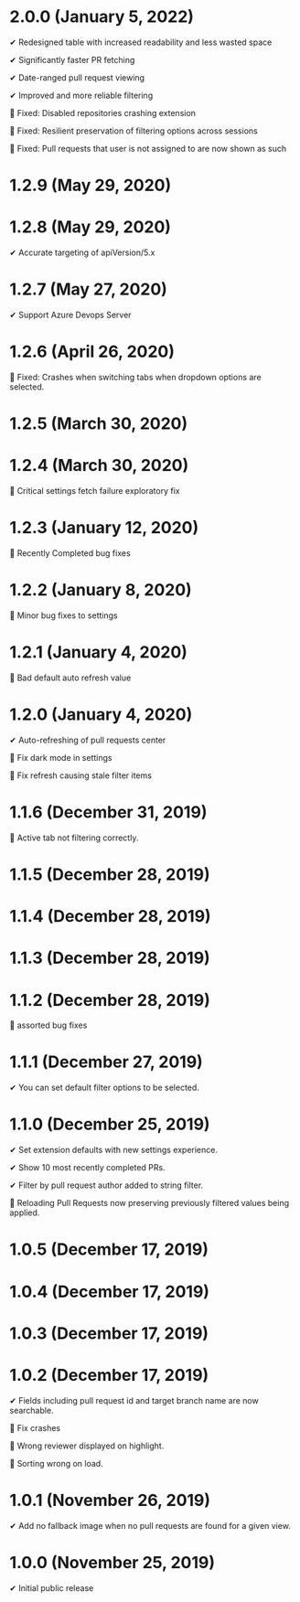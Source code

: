 # 2.0.0 (January 5, 2022)

✔ Redesigned table with increased readability and less wasted space

✔ Significantly faster PR fetching

✔ Date-ranged pull request viewing

✔ Improved and more reliable filtering

🐛 Fixed: Disabled repositories crashing extension

🐛 Fixed: Resilient preservation of filtering options across sessions

🐛 Fixed: Pull requests that user is not assigned to are now shown as such

# 1.2.9 (May 29, 2020)

# 1.2.8 (May 29, 2020)

✔ Accurate targeting of apiVersion/5.x

# 1.2.7 (May 27, 2020)

✔ Support Azure Devops Server

# 1.2.6 (April 26, 2020)

🐛 Fixed: Crashes when switching tabs when dropdown options are selected.

# 1.2.5 (March 30, 2020)

# 1.2.4 (March 30, 2020)

🐛 Critical settings fetch failure exploratory fix

# 1.2.3 (January 12, 2020)

🐛 Recently Completed bug fixes

# 1.2.2 (January 8, 2020)

🐛 Minor bug fixes to settings

# 1.2.1 (January 4, 2020)

🐛 Bad default auto refresh value

# 1.2.0 (January 4, 2020)

✔ Auto-refreshing of pull requests center

🐛 Fix dark mode in settings

🐛 Fix refresh causing stale filter items

# 1.1.6 (December 31, 2019)

🐛 Active tab not filtering correctly.

# 1.1.5 (December 28, 2019)

# 1.1.4 (December 28, 2019)

# 1.1.3 (December 28, 2019)

# 1.1.2 (December 28, 2019)

🐛 assorted bug fixes

# 1.1.1 (December 27, 2019)

✔ You can set default filter options to be selected.

# 1.1.0 (December 25, 2019)

✔ Set extension defaults with new settings experience.

✔ Show 10 most recently completed PRs.

✔ Filter by pull request author added to string filter.

🐛 Reloading Pull Requests now preserving previously filtered values being applied.

# 1.0.5 (December 17, 2019)

# 1.0.4 (December 17, 2019)

# 1.0.3 (December 17, 2019)

# 1.0.2 (December 17, 2019)

✔ Fields including pull request id and target branch name are now searchable.

🐛 Fix crashes

🐛 Wrong reviewer displayed on highlight.

🐛 Sorting wrong on load.

# 1.0.1 (November 26, 2019)

✔ Add no fallback image when no pull requests are found for a given view.

# 1.0.0 (November 25, 2019)

✔ Initial public release
